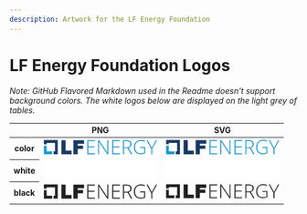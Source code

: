 ```yaml
---
description: Artwork for the LF Energy Foundation
---
```


# LF Energy Foundation Logos

*Note: GitHub Flavored Markdown used in the Readme doesn't support background colors. The white logos below are displayed on the light grey of tables.*

<table class="logos-table">
	<thead>
        <tr>
            <th></th>
            <th>PNG</th>
            <th>SVG</th>
        </tr>
    </thead>
    <tbody>
        <tr>
            <th>color</th>
            <td><a href="horizontal/color/lf-energy-horizontal-color.png" download><img src="horizontal/color/lf-energy-horizontal-color.png" width="200"></a></td>
            <td><a href="horizontal/color/lf-energy-horizontal-color.svg" download><img src="horizontal/color/lf-energy-horizontal-color.svg" width="200"></a></td>
        </tr>
        <tr>
            <th>white</th>
            <td><a href="horizontal/white/lf-energy-horizontal-white.png" download><img src="horizontal/white/lf-energy-horizontal-white.png" width="200"></a></td>
            <td><a href="horizontal/white/lf-energy-horizontal-white.svg" download><img src="horizontal/white/lf-energy-horizontal-white.svg" width="200"></a></td>
        </tr>
        <tr>
            <th>black</th>
            <td><a href="horizontal/black/lf-energy-horizontal-black.png" download><img src="horizontal/black/lf-energy-horizontal-black.png" width="200"></a></td>
            <td><a href="horizontal/black/lf-energy-horizontal-black.svg" download><img src="horizontal/black/lf-energy-horizontal-black.svg" width="200"></a></td>
        </tr>
    </tbody>
</table>

